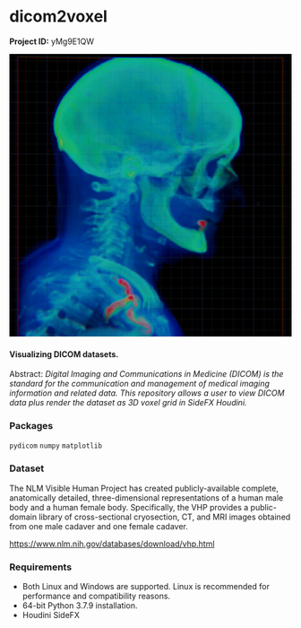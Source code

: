 # dicom2voxel

**Project ID:** yMg9E1QW

![alt text](https://github.com/epochlab/dicom2voxel/blob/main/sample.png)

#### Visualizing DICOM datasets.
Abstract: *Digital Imaging and Communications in Medicine (DICOM) is the standard for the communication and management of medical imaging information and related data. This repository allows a user to view DICOM data plus render the dataset as 3D voxel grid in SideFX Houdini.*

### Packages

`pydicom` `numpy` `matplotlib`

### Dataset

The NLM Visible Human Project has created publicly-available complete, anatomically detailed, three-dimensional representations of a human male body and a human female body. Specifically, the VHP provides a public-domain library of cross-sectional cryosection, CT, and MRI images obtained from one male cadaver and one female cadaver.

https://www.nlm.nih.gov/databases/download/vhp.html

### Requirements

- Both Linux and Windows are supported. Linux is recommended for performance and compatibility reasons.
- 64-bit Python 3.7.9 installation.
- Houdini SideFX
